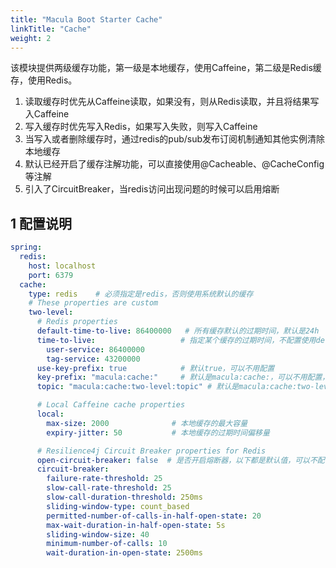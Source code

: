 ```yaml
---
title: "Macula Boot Starter Cache"
linkTitle: "Cache"
weight: 2
---
```

该模块提供两级缓存功能，第一级是本地缓存，使用Caffeine，第二级是Redis缓存，使用Redis。
1. 读取缓存时优先从Caffeine读取，如果没有，则从Redis读取，并且将结果写入Caffeine
2. 写入缓存时优先写入Redis，如果写入失败，则写入Caffeine
3. 当写入或者删除缓存时，通过redis的pub/sub发布订阅机制通知其他实例清除本地缓存
4. 默认已经开启了缓存注解功能，可以直接使用@Cacheable、@CacheConfig等注解
5. 引入了CircuitBreaker，当redis访问出现问题的时候可以启用熔断
## 1 配置说明
```yaml
spring:
  redis:
    host: localhost
    port: 6379
  cache:
    type: redis    # 必须指定是redis，否则使用系统默认的缓存
    # These properties are custom
    two-level:
      # Redis properties
      default-time-to-live: 86400000   # 所有缓存默认的过期时间，默认是24h
      time-to-live:                   # 指定某个缓存的过期时间，不配置使用default
        user-service: 86400000
        tag-service: 43200000
      use-key-prefix: true            # 默认true，可以不用配置
      key-prefix: "macula:cache:"     # 默认是macula:cache:，可以不用配置，建议加上appName
      topic: "macula:cache:two-level:topic" # 默认是macula:cache:two-level:topic，可以不用配置

      # Local Caffeine cache properties
      local:
        max-size: 2000              # 本地缓存的最大容量
        expiry-jitter: 50           # 本地缓存的过期时间偏移量

      # Resilience4j Circuit Breaker properties for Redis
      open-circuit-breaker: false  # 是否开启熔断器，以下都是默认值，可以不配置
      circuit-breaker:
        failure-rate-threshold: 25
        slow-call-rate-threshold: 25
        slow-call-duration-threshold: 250ms
        sliding-window-type: count_based
        permitted-number-of-calls-in-half-open-state: 20
        max-wait-duration-in-half-open-state: 5s
        sliding-window-size: 40
        minimum-number-of-calls: 10
        wait-duration-in-open-state: 2500ms
```
